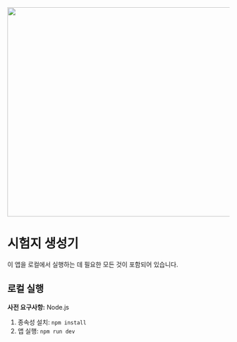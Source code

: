<div align="center">
<img width="1200" height="475" alt="GHBanner" src="https://github.com/user-attachments/assets/0aa67016-6eaf-458a-adb2-6e31a0763ed6" />
</div>

# 시험지 생성기

이 앱을 로컬에서 실행하는 데 필요한 모든 것이 포함되어 있습니다.

## 로컬 실행

**사전 요구사항:** Node.js

1. 종속성 설치:
   `npm install`
2. 앱 실행:
   `npm run dev`
